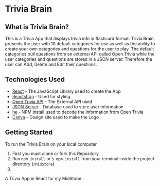# Trivia Brain

## What is Trivia Brain?
This is a Trivia App that displays trivia info in flashcard format. Trivia Brain presents the user with 10 default categories for use as well as the ability to create your own categories and questions for the user to play. The default categories pull questions from an external API called Open Trivia while the user categories and questions are stored in a JSON server. Therefore the user can Add, Delete and Edit their questions.

## Technologies Used
* [React](https://github.com/facebook/create-react-app/) - The JavaScript Library used to create the App
* [Reactstrap](https://reactstrap.github.io/) - Used for styling
* [Open Trivia API](https://opentdb.com/api_config.php) - The External API used
* [JSON Server](https://github.com/typicode/json-server) - Database used to store user information
* [he](https://github.com/mathiasbynens/he) - NPM install used to decode the information from Open Trivia
* [Canva](https://www.canva.com/) - Design site used to make the Logo

## Getting Started
To run the Trivia Brain on your local computer
1. First you must clone or fork this Repository
2. Run `npm install` or `$ npm install` from your terminal inside the project directory (`/MidStone`)
3. 


A Trivia App in React for my MidStone
